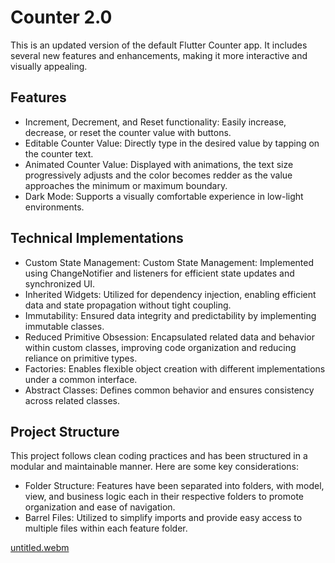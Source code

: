 # Counter 2.0

This is an updated version of the default Flutter Counter app. It includes several new features and enhancements, making it more interactive and visually appealing.

## Features

- Increment, Decrement, and Reset functionality: Easily increase, decrease, or reset the counter value with buttons.
- Editable Counter Value: Directly type in the desired value by tapping on the counter text.
- Animated Counter Value: Displayed with animations, the text size progressively adjusts and the color becomes redder as the value approaches the minimum or maximum boundary.
- Dark Mode: Supports a visually comfortable experience in low-light environments.

## Technical Implementations

- Custom State Management: Custom State Management: Implemented using ChangeNotifier and listeners for efficient state updates and synchronized UI.
- Inherited Widgets: Utilized for dependency injection, enabling efficient data and state propagation without tight coupling.
- Immutability: Ensured data integrity and predictability by implementing immutable classes.
- Reduced Primitive Obsession: Encapsulated related data and behavior within custom classes, improving code organization and reducing reliance on primitive types.
- Factories: Enables flexible object creation with different implementations under a common interface.
- Abstract Classes: Defines common behavior and ensures consistency across related classes.

## Project Structure

This project follows clean coding practices and has been structured in a modular and maintainable manner. Here are some key considerations:

- Folder Structure: Features have been separated into folders, with model, view, and business logic each in their respective folders to promote organization and ease of navigation.
- Barrel Files: Utilized to simplify imports and provide easy access to multiple files within each feature folder.

[untitled.webm](https://github.com/hadiyaaamir/counter2point0/assets/63019067/993ff878-8da4-489c-99db-c96493d885b6)
